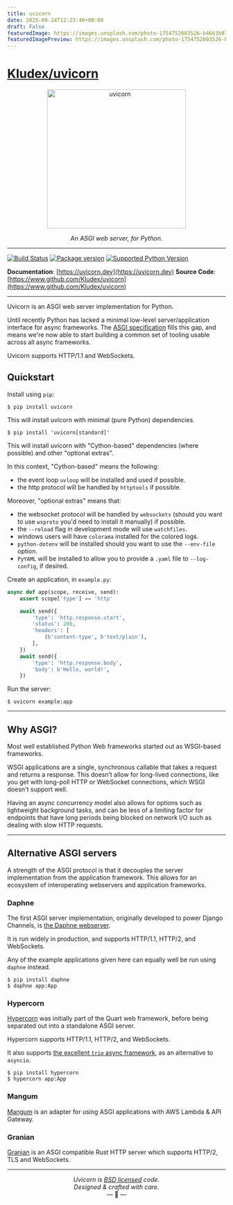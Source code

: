 ```yaml
---
title: uvicorn
date: 2025-09-24T12:23:40+08:00
draft: False
featuredImage: https://images.unsplash.com/photo-1754752603526-b4663b073344?ixid=M3w0NjAwMjJ8MHwxfHJhbmRvbXx8fHx8fHx8fDE3NTg2ODc2NzN8&ixlib=rb-4.1.0
featuredImagePreview: https://images.unsplash.com/photo-1754752603526-b4663b073344?ixid=M3w0NjAwMjJ8MHwxfHJhbmRvbXx8fHx8fHx8fDE3NTg2ODc2NzN8&ixlib=rb-4.1.0
---
```


# [Kludex/uvicorn](https://github.com/Kludex/uvicorn)

<p align="center">
  <img width="320" height="320" src="https://raw.githubusercontent.com/tomchristie/uvicorn/main/docs/uvicorn.png" alt='uvicorn'>
</p>

<p align="center">
<em>An ASGI web server, for Python.</em>
</p>

---

[![Build Status](https://github.com/Kludex/uvicorn/workflows/Test%20Suite/badge.svg)](https://github.com/Kludex/uvicorn/actions)
[![Package version](https://badge.fury.io/py/uvicorn.svg)](https://pypi.python.org/pypi/uvicorn)
[![Supported Python Version](https://img.shields.io/pypi/pyversions/uvicorn.svg?color=%2334D058)](https://pypi.org/project/uvicorn)

**Documentation**: [https://uvicorn.dev](https://uvicorn.dev)
**Source Code**: [https://www.github.com/Kludex/uvicorn](https://www.github.com/Kludex/uvicorn)

---

Uvicorn is an ASGI web server implementation for Python.

Until recently Python has lacked a minimal low-level server/application interface for
async frameworks. The [ASGI specification][asgi] fills this gap, and means we're now able to
start building a common set of tooling usable across all async frameworks.

Uvicorn supports HTTP/1.1 and WebSockets.

## Quickstart

Install using `pip`:

```shell
$ pip install uvicorn
```

This will install uvicorn with minimal (pure Python) dependencies.

```shell
$ pip install 'uvicorn[standard]'
```

This will install uvicorn with "Cython-based" dependencies (where possible) and other "optional extras".

In this context, "Cython-based" means the following:

- the event loop `uvloop` will be installed and used if possible.
- the http protocol will be handled by `httptools` if possible.

Moreover, "optional extras" means that:

- the websocket protocol will be handled by `websockets` (should you want to use `wsproto` you'd need to install it manually) if possible.
- the `--reload` flag in development mode will use `watchfiles`.
- windows users will have `colorama` installed for the colored logs.
- `python-dotenv` will be installed should you want to use the `--env-file` option.
- `PyYAML` will be installed to allow you to provide a `.yaml` file to `--log-config`, if desired.

Create an application, in `example.py`:

```python
async def app(scope, receive, send):
    assert scope['type'] == 'http'

    await send({
        'type': 'http.response.start',
        'status': 200,
        'headers': [
            (b'content-type', b'text/plain'),
        ],
    })
    await send({
        'type': 'http.response.body',
        'body': b'Hello, world!',
    })
```

Run the server:

```shell
$ uvicorn example:app
```

---

## Why ASGI?

Most well established Python Web frameworks started out as WSGI-based frameworks.

WSGI applications are a single, synchronous callable that takes a request and returns a response.
This doesn’t allow for long-lived connections, like you get with long-poll HTTP or WebSocket connections,
which WSGI doesn't support well.

Having an async concurrency model also allows for options such as lightweight background tasks,
and can be less of a limiting factor for endpoints that have long periods being blocked on network
I/O such as dealing with slow HTTP requests.

---

## Alternative ASGI servers

A strength of the ASGI protocol is that it decouples the server implementation
from the application framework. This allows for an ecosystem of interoperating
webservers and application frameworks.

### Daphne

The first ASGI server implementation, originally developed to power Django Channels, is [the Daphne webserver][daphne].

It is run widely in production, and supports HTTP/1.1, HTTP/2, and WebSockets.

Any of the example applications given here can equally well be run using `daphne` instead.

```
$ pip install daphne
$ daphne app:App
```

### Hypercorn

[Hypercorn][hypercorn] was initially part of the Quart web framework, before
being separated out into a standalone ASGI server.

Hypercorn supports HTTP/1.1, HTTP/2, and WebSockets.

It also supports [the excellent `trio` async framework][trio], as an alternative to `asyncio`.

```
$ pip install hypercorn
$ hypercorn app:App
```

### Mangum

[Mangum][mangum] is an adapter for using ASGI applications with AWS Lambda & API Gateway.

### Granian

[Granian][granian] is an ASGI compatible Rust HTTP server which supports HTTP/2, TLS and WebSockets.

---

<p align="center"><i>Uvicorn is <a href="https://github.com/Kludex/uvicorn/blob/main/LICENSE.md">BSD licensed</a> code.<br/>Designed & crafted with care.</i><br/>&mdash; 🦄  &mdash;</p>

[asgi]: https://asgi.readthedocs.io/en/latest/
[daphne]: https://github.com/django/daphne
[hypercorn]: https://github.com/pgjones/hypercorn
[trio]: https://trio.readthedocs.io
[mangum]: https://github.com/jordaneremieff/mangum
[granian]: https://github.com/emmett-framework/granian
